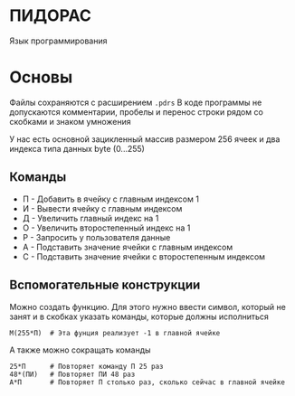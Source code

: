 # ПИДОРАС
Язык программирования

# Основы
Файлы сохраняются с расширением ```.pdrs```
В коде программы не допускаются комментарии, пробелы и перенос строки рядом со скобками и знаком умножения

У нас есть основной зацикленный массив размером 256 ячеек и два индекса типа данных byte (0...255)

## Команды
* П - Добавить в ячейку с главным индексом 1
* И - Вывести ячейку с главным индексом
* Д - Увеличить главный индекс на 1
* О - Увеличить второстепенный индекс на 1
* Р - Запросить у пользователя данные
* А - Подставить значение ячейки с главным индексом
* С - Подставить значение ячейки с второстепенным индексом

## Вспомогательные конструкции
Можно создать функцию. Для этого нужно ввести символ, который не занят и в скобках указать команды, которые должны исполниться
```Pidoras
М(255*П)  # Эта фунция реализует -1 в главной ячейке
```
А также можно сокращать команды
```Pidoras
25*П      # Повторяет команду П 25 раз
48*(ПИ)   # Повторяет ПИ 48 раз
А*П       # Повторяет П столько раз, сколько сейчас в главной ячейке
```
